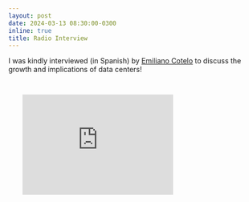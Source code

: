 ```yaml
---
layout: post
date: 2024-03-13 08:30:00-0300
inline: true
title: Radio Interview
---
```


I was kindly interviewed (in Spanish) by [Emiliano Cotelo](https://enperspectiva.uy/) to discuss the growth and implications of data centers! 

<div style="padding:2em">
<iframe width="300" height="200" src="https://www.youtube.com/embed/ZuwO5d-uywI" title="¿Qué es un data center? ¿Cómo impacta en el medio ambiente? ¿Por qué Google instala uno en Uruguay?" frameborder="0" allow="accelerometer; autoplay; clipboard-write; encrypted-media; gyroscope; picture-in-picture; web-share" allowfullscreen></iframe>
</div>
